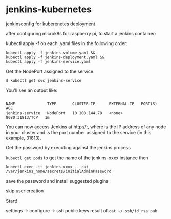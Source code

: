 # jenkins-kubernetes
jenkinsconfig for kuberenetes deployment

after configuring microk8s for raspberry pi, to start a jenkins container:

kubectl apply -f on each .yaml files in the following order:

```
kubectl apply -f jenkins-volume.yaml &&
kubectl apply -f jenkins-deployment.yaml &&
kubectl apply -f jenkins-service.yaml
```

Get the NodePort assigned to the service:

`$ kubectl get svc jenkins-service`

You'll see an output like:
```

NAME              TYPE       CLUSTER-IP      EXTERNAL-IP   PORT(S)          AGE
jenkins-service   NodePort   10.108.144.78   <none>        8080:31813/TCP   1m
```

You can now access Jenkins at http://<Node-IP>:<NodePort>, where <Node-IP> is the IP address of any node in your cluster and <NodePort> is the port number assigned to the service (in this example, 31813).

Get the password by executing against the jenkins process

`kubectl get pods` to get the name of the jenkins-xxxx instance then 

```
kubectl exec -it jenkins-xxxx -- cat /var/jenkins_home/secrets/initialAdminPassword
```

save the password and install suggested plugins

skip user creation

Start!

settings -> configure -> ssh public keys result of `cat ~/.ssh/id_rsa.pub`